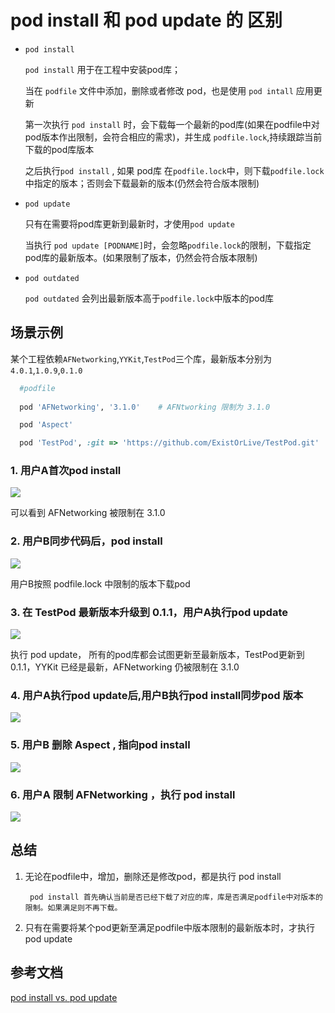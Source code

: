 # pod install 和 pod update 的 区别

- `pod install`

    `pod install` 用于在工程中安装pod库；

    当在 `podfile` 文件中添加，删除或者修改 pod，也是使用  `pod intall` 应用更新 


    第一次执行 `pod install` 时，会下载每一个最新的pod库(如果在podfile中对pod版本作出限制，会符合相应的需求)，并生成 `podfile.lock`,持续跟踪当前下载的pod库版本

    之后执行`pod install` , 如果 pod库 在`podfile.lock`中，则下载`podfile.lock` 中指定的版本；否则会下载最新的版本(仍然会符合版本限制)

- `pod update`
   
    只有在需要将pod库更新到最新时，才使用`pod update`

    当执行 `pod update [PODNAME]`时，会忽略`podfile.lock`的限制，下载指定pod库的最新版本。(如果限制了版本，仍然会符合版本限制)

- `pod outdated`

    `pod outdated` 会列出最新版本高于`podfile.lock`中版本的pod库


## 场景示例

某个工程依赖`AFNetworking`,`YYKit`,`TestPod`三个库，最新版本分别为`4.0.1`,`1.0.9`,`0.1.0`

```ruby
  #podfile
  
  pod 'AFNetworking', '3.1.0'    # AFNtworking 限制为 3.1.0

  pod 'Aspect'

  pod 'TestPod', :git => 'https://github.com/ExistOrLive/TestPod.git'
```

### 1. 用户A首次pod install

![](https://pic.existorlive.cn/%E6%88%AA%E5%B1%8F2021-02-02%20%E4%B8%8B%E5%8D%885.40.57.png)

可以看到 AFNetworking 被限制在 3.1.0

### 2. 用户B同步代码后，pod install

![](https://pic.existorlive.cn/%E6%88%AA%E5%B1%8F2021-02-02%20%E4%B8%8B%E5%8D%885.41.02.png)

用户B按照 podfile.lock 中限制的版本下载pod

### 3. 在 TestPod 最新版本升级到 0.1.1，用户A执行pod update 

![](https://pic.existorlive.cn/%E6%88%AA%E5%B1%8F2021-02-02%20%E4%B8%8B%E5%8D%885.41.09.png)

执行 pod update， 所有的pod库都会试图更新至最新版本，TestPod更新到0.1.1，YYKit 已经是最新，AFNetworking 仍被限制在 3.1.0

### 4. 用户A执行pod update后,用户B执行pod install同步pod 版本

![](https://pic.existorlive.cn/%E6%88%AA%E5%B1%8F2021-02-02%20%E4%B8%8B%E5%8D%885.41.14.png)


### 5. 用户B 删除 Aspect , 指向pod install

![](https://pic.existorlive.cn/%E6%88%AA%E5%B1%8F2021-02-02%20%E4%B8%8B%E5%8D%885.43.51.png)


### 6. 用户A 限制 AFNetworking ，执行 pod install

![](https://pic.existorlive.cn/%E6%88%AA%E5%B1%8F2021-02-02%20%E4%B8%8B%E5%8D%885.46.40.png)

## 总结

1. 无论在podfile中，增加，删除还是修改pod，都是执行 pod install
     
        pod install 首先确认当前是否已经下载了对应的库，库是否满足podfile中对版本的限制。如果满足则不再下载。

2. 只有在需要将某个pod更新至满足podfile中版本限制的最新版本时，才执行 pod update

## 参考文档

[pod install vs. pod update](https://guides.cocoapods.org/using/pod-install-vs-update.html)


